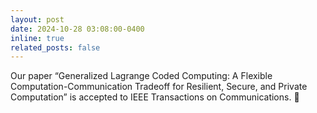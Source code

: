 ```yaml
---
layout: post
date: 2024-10-28 03:08:00-0400
inline: true
related_posts: false
---
```


Our paper “Generalized Lagrange Coded Computing: A Flexible Computation-Communication Tradeoff for Resilient, Secure, and Private Computation” is accepted to IEEE Transactions on Communications. :rocket:
